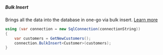 <h5 class="center code-title">Bulk Insert</h5>

Brings all the data into the database in one-go via bulk insert. [Learn more](/operation/bulkinsert)

```csharp
using (var connection = new SqlConnection(connectionString))
{
    var customers = GetNewCustomers();
    connection.BulkInsert<Customer>(customers);
}
```